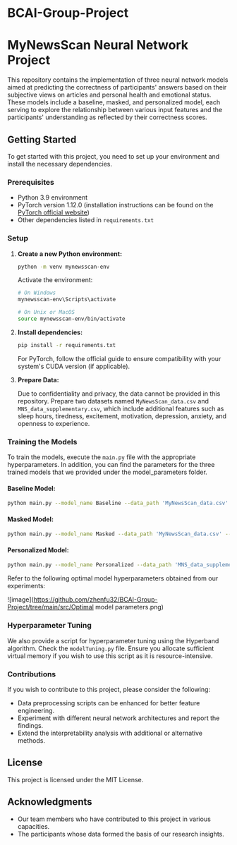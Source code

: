 # BCAI-Group-Project

# MyNewsScan Neural Network Project

This repository contains the implementation of three neural network models aimed at predicting the correctness of participants' answers based on their subjective views on articles and personal health and emotional status. These models include a baseline, masked, and personalized model, each serving to explore the relationship between various input features and the participants' understanding as reflected by their correctness scores.

## Getting Started

To get started with this project, you need to set up your environment and install the necessary dependencies.

### Prerequisites

- Python 3.9 environment
- PyTorch version 1.12.0 (installation instructions can be found on the [PyTorch official website](https://pytorch.org/))
- Other dependencies listed in `requirements.txt`

### Setup

1. **Create a new Python environment:**

    ```bash
    python -m venv mynewsscan-env
    ```

    Activate the environment:

    ```bash
    # On Windows
    mynewsscan-env\Scripts\activate

    # On Unix or MacOS
    source mynewsscan-env/bin/activate
    ```

2. **Install dependencies:**

    ```bash
    pip install -r requirements.txt
    ```

    For PyTorch, follow the official guide to ensure compatibility with your system's CUDA version (if applicable).

3. **Prepare Data:**

    Due to confidentiality and privacy, the data cannot be provided in this repository. Prepare two datasets named `MyNewsScan_data.csv` and `MNS_data_supplementary.csv`, which include additional features such as sleep hours, tiredness, excitement, motivation, depression, anxiety, and openness to experience. 

### Training the Models

To train the models, execute the `main.py` file with the appropriate hyperparameters. In addition, you can find the parameters for the three trained models that we provided under the model_parameters folder.


#### Baseline Model:
```bash
python main.py --model_name Baseline --data_path 'MyNewsScan_data.csv' --num_epochs 100 --dropout_rate 0.4 --batch_size 16 --hidden_layers 128 128 
```
#### Masked Model:
```bash
python main.py --model_name Masked --data_path 'MyNewsScan_data.csv' --masked True --num_epochs 50 --dropout_rate 0.4 --batch_size 128 --hidden_layers 256 
```
#### Personalized Model:
```bash
python main.py --model_name Personalized --data_path 'MNS_data_supplementary.csv' --num_epochs 50 --dropout_rate 0.5 --batch_size 64 --hidden_layers 128 64 
```

Refer to the following optimal model hyperparameters obtained from our experiments:

![image](https://github.com/zhenfu32/BCAI-Group-Project/tree/main/src/Optimal model parameters.png)


### Hyperparameter Tuning

We also provide a script for hyperparameter tuning using the Hyperband algorithm. Check the `modelTuning.py` file. Ensure you allocate sufficient virtual memory if you wish to use this script as it is resource-intensive. 

### Contributions

If you wish to contribute to this project, please consider the following:

- Data preprocessing scripts can be enhanced for better feature engineering.
- Experiment with different neural network architectures and report the findings.
- Extend the interpretability analysis with additional or alternative methods.

## License

This project is licensed under the MIT License.

## Acknowledgments

- Our team members who have contributed to this project in various capacities.
- The participants whose data formed the basis of our research insights.


